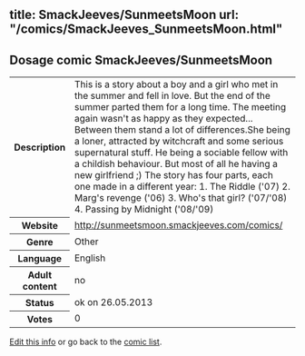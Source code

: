 title: SmackJeeves/SunmeetsMoon
url: "/comics/SmackJeeves_SunmeetsMoon.html"
---
Dosage comic SmackJeeves/SunmeetsMoon
-----------------------------------------

<p id="msg"></p>
<script type="text/javascript">
if (window.location.search === '?edit_info_mail=sent_ok') {
  var elem = document.getElementById("msg");
  elem.innerHTML = 'Edited information sucessfully sent for review, which is usually done daily. Thanks!';
  elem.className = 'ok';
}
</script>
<table class="comicinfo">
<tr>
<th>Description</th><td>This is a story about a boy and a girl who met in the summer and fell in love. But the end of the summer parted them for a long time. The meeting again wasn't as happy as they expected... Between them stand a lot of differences.She being a loner, attracted by witchcraft and some serious supernatural stuff. He being a sociable fellow with a childish behaviour. But most of all he having a new girlfriend ;) The story has four parts, each one made in a different year: 1. The Riddle ('07) 2. Marg's revenge ('06) 3. Who's that girl? ('07/'08) 4. Passing by Midnight ('08/'09)</td>
</tr>
<tr>
<th>Website</th><td><a href="http://sunmeetsmoon.smackjeeves.com/comics/">http://sunmeetsmoon.smackjeeves.com/comics/</a></td>
</tr>
<tr>
<th>Genre</th><td>Other</td>
</tr>
<tr>
<th>Language</th><td>English</td>
</tr>
<tr>
<th>Adult content</th><td>no</td>
</tr>
<tr>
<th>Status</th><td>ok on 26.05.2013</td>
</tr>
<tr>
<th>Votes</th><td>0</td>
</tr>
</table>

[Edit this info](SmackJeeves_SunmeetsMoon_edit.html) or go back to the [comic list](../comic-index.html).
